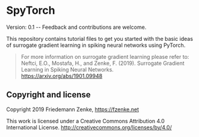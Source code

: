 # SpyTorch 

Version: 0.1 -- Feedback and contributions are welcome.

This repository contains tutorial files to get you started with the basic ideas
of surrogate gradient learning in spiking neural networks using PyTorch. 

> For more information on surrogate gradient learning please refer to:
> Neftci, E.O., Mostafa, H., and Zenke, F. (2019). Surrogate Gradient Learning in Spiking Neural Networks. 
> https://arxiv.org/abs/1901.09948



## Copyright and license

Copyright 2019 Friedemann Zenke, https://fzenke.net

This work is licensed under a Creative Commons Attribution 4.0 International License.
http://creativecommons.org/licenses/by/4.0/
